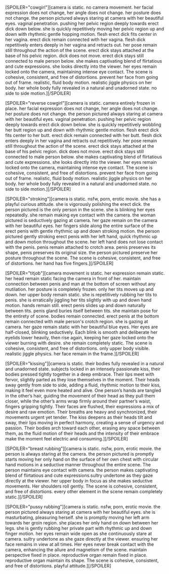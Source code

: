 [SPOILER="cowgirl"][camera is static. no camera movement. her facial expression does not change, her angle does not change. her posture does not change. the person pictured always staring at camera with her beautiful eyes. vaginal penetration. pushing her pelvic region deeply towards erect dick down below. she is quickly repetitively moving her pelvic region up and down with rhythmic gentle hopping motion. flesh erect dick fits center in her vagina. erect dick remain connected with her vagina. flesh dick repetitively enters deeply in her vagina and retracts out. her pose remain still throughout the action of the scene. erect dick stays attached at the base of his pelvic region. dick does not move. erect dick stays still connected to male person below. she makes captivating blend of flirtatious and cute expressions. she looks directly into the viewer. her eyes remain locked onto the camera, maintaining intense eye contact. The scene is cohesive, consistent, and free of distortions. prevent her face from going out of frame. realistic, fluid body motion. realistic jiggle physics on her body. her whole body fully revealed in a natural and unadorned state. no side to side motion.][/SPOILER]

[SPOILER="reverse cowgirl"][camera is static. camera entirely frozen in place. her facial expression does not change, her angle does not change. her posture does not change. the person pictured always staring at camera with her beautiful eyes. vaginal penetration. pushing her pelvic region deeply towards erect dick down below. she is quickly repetitively wobbling her butt region up and down with rhythmic gentle motion. flesh erect dick fits center to her butt. erect dick remain connected with her butt. flesh dick enters deeply in her vagina and retracts out repetitively. her pose remain still throughout the action of the scene. erect dick stays attached at the base of his pelvic region. dick does not move. erect dick stays still connected to male person below. she makes captivating blend of flirtatious and cute expressions. she looks directly into the viewer. her eyes remain locked onto the camera, maintaining intense eye contact. The scene is cohesive, consistent, and free of distortions. prevent her face from going out of frame. realistic, fluid body motion. realistic jiggle physics on her body. her whole body fully revealed in a natural and unadorned state. no side to side motion.][/SPOILER]

[SPOILER="stroking"][camera is static. nsfw, porn, erotic movie. she has a playful curious attitude. she is vigorously polishing the erect dick. the person pictured is the only person in the scene. she is blinking her eyes repeatedly. she remain making eye contact with the camera. the woman pictured is seductively gazing at camera. her gaze remain on the camera with her beautiful eyes. her fingers slide along the entire surface of the erect penis with gentle rhythmic up and down stroking motion. the person pictured gently stroking erect penis with her left hand, quick rhythmic up and down motion throughout the scene. her left hand does not lose contact with the penis. penis remain attached to crotch area. penis preserves its shape, penis preserves its original size. the person pictured preserve her posture throughout the scene. The scene is cohesive, consistent, and free of distortions. her hand has five fingers.][/SPOILER]

[SPOILER="titjob"][camera movement is static. her expression remain static. her head remain static facing the camera in front of her. maintain connection between penis and man at the bottom of screen without any mutilation. her posture is completely frozen. only her tits moves up and down. her upper body remain static. she is repetitively rubbing her tits to penis. she is erratically jiggling her tits slightly with up and down hand motion. hands remain still. erect penis slides up and down naturally between tits. penis gland buries itself between tits. she maintain pose for the entirety of scene. bodies remain connected. erect penis at the bottom remain connected with male person's crotch region. she is gazing at camera. her gaze remain static with her beautiful blue eyes. Her eyes are half-closed, blinking seductively. Each blink is smooth and deliberate her eyelids lower heavily, then rise again, keeping her gaze locked onto the viewer burning with desire. she remain completely static. The scene is cohesive, consistent, and free of distortions. only upper body visible. realistic jiggle physics. her face remain in the frame.][/SPOILER]

[SPOILER="kissing"][camera is static. their bodies fully revealed in a natural and unadorned state. subjects locked in an intensely passionate kiss, their bodies pressed tightly together in a deep embrace. Their lips meet with fervor, slightly parted as they lose themselves in the moment. Their heads sway gently from side to side, adding a fluid, rhythmic motion to their kiss, making it feel even more heated and alive. One person’s hands are tangled in the other’s hair, guiding the movement of their head as they pull them closer, while the other’s arms wrap firmly around their partner’s waist, fingers gripping tightly. Their faces are flushed, their expressions a mix of desire and raw emotion. Their breaths are heavy and synchronized, their movements urgent yet tender. The kiss deepens as their heads tilt and sway, their lips moving in perfect harmony, creating a sense of urgency and passion. Their bodies arch toward each other, erasing any space between them, as the fluid motion of their heads and the intensity of their embrace make the moment feel electric and consuming.][/SPOILER]

[SPOILER="breast rubbing"][camera is static. nsfw, porn, erotic movie. the person is always staring at the camera. the person pictured is promptly starts moving her only hand on the surface of her own chest with circular hand motions in a seductive manner throughout the entire scene. The person maintains eye contact with camera. the person makes captivating blend of flirtatious and cute expressions.sultry undertone as they gaze directly at the viewer. her upper body in focus as she makes seductive movements. Her shoulders roll gently. The scene is cohesive, consistent, and free of distortions. every other element in the scene remain completely static.][/SPOILER]

[SPOILER="pussy rubbing"][camera is static. nsfw, porn, erotic movie. the person pictured always staring at camera with her beautiful eyes. she is masturbating, pleasuring herself. she is promptly moving her left arm towards her groin region. she places her only hand on down between her legs. she is gently rubbing her private part with rhythmic up and down finger motion. her eyes remain wide open as she continuously stare at camera. sultry undertone as she gaze directly at the viewer. ensuring her face remains in view at all times. Her eyes never break contact with the camera, enhancing the allure and magnetism of the scene. maintain perspective fixed in place. reproductive organ remain fixed in place. reproductive organ maintain its shape. The scene is cohesive, consistent, and free of distortions. playful attitude.][/SPOILER]
